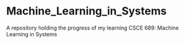 # Machine_Learning_in_Systems
A repository holding the progress of my learning CSCE 689: Machine Learning in Systems
